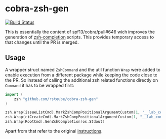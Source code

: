# cobra-zsh-gen

[![Build Status](https://travis-ci.org/rsteube/cobra-zsh-gen.svg?branch=master)](https://travis-ci.org/rsteube/cobra-zsh-gen)

This is essentially the content of spf13/cobra/pull#646 wich improves the generation of [zsh-completion](https://github.com/zsh-users/zsh-completions/blob/master/zsh-completions-howto.org) scripts. This provides temporary access to that changes until the PR is merged.

## Usage

A wrapper struct named `ZshCommand` and the util function `Wrap` were added to enable execution from a different package while keeping the code close to the PR. So instead of calling the additional zsh related functions directly on `Command` it has to be wrapped first:

```go
import (
    zsh "github.com/rsteube/cobra-zsh-gen"
)

zsh.Wrap(issueListCmd).MarkZshCompPositionalArgumentCustom(1, "__lab_completion_remote")
zsh.Wrap(ciCreateCmd).MarkZshCompPositionalArgumentCustom(1, "__lab_completion_remote_branches origin")
zsh.Wrap(RootCmd).GenZshCompletion(os.Stdout)
```

Apart from that refer to the original [instructions](zsh_completions.md).